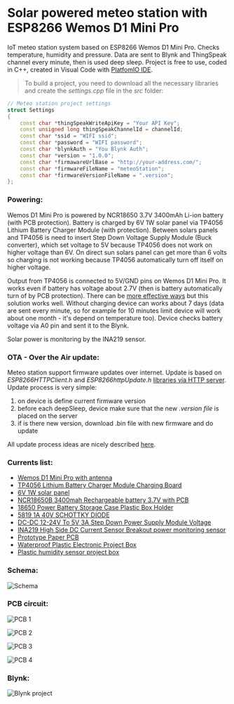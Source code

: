 # Solar powered meteo station with ESP8266 Wemos D1 Mini Pro
IoT meteo station system based on ESP8266 Wemos D1 Mini Pro. Checks temperature, humidity and pressure. Data are sent to Blynk and ThingSpeak channel every minute, then is used deep sleep. Project is free to use, coded in C++, created in Visual Code with [PlatfomIO IDE](http://docs.platformio.org/en/latest/ide/vscode.html).

> To build a project, you need to download all the necessary libraries and create the *settings.cpp* file in the *src* folder:
```c++
// Meteo station project settings
struct Settings
{
    const char *thingSpeakWriteApiKey = "Your API Key";
    const unsigned long thingSpeakChannelId = channelId;
    const char *ssid = "WIFI ssid";
    const char *password = "WIFI password";
    const char *blynkAuth = "You Blynk Auth";
    const char *version = "1.0.0";
    const char *firmawareUrlBase = "http://your-address.com/";
    const char *firmwareFileName = "meteoStation";
    const char *firmwareVersionFileName = ".version";
};
```

### Powering:
Wemos D1 Mini Pro is powered by NCR18650 3.7V 3400mAh Li-ion battery (with PCB protection). Battery is charged by 6V 1W solar panel via TP4056 Lithium Battery Charger Module (with protection). Between solars panels and TP4056 is need to insert Step Down Voltage Supply Module (Buck converter), which set voltage to 5V because TP4056 does not work on higher voltage than 6V. On direct sun solars panel can get more than 6 volts so charging is not working because TP4056 automatically turn off itself on higher voltage.

Output from TP4056 is connected to 5V/GND pins on Wemos D1 Mini Pro. It works even if battery has voltage about 2.7V (then is battery automatically turn of by PCB protection). There can be [more effective ways](https://github.com/z2amiller/sensorboard/blob/master/PowerSaving.md) but this solution works well. Without charging device can works about 7 days (data are sent every minute, so for example for 10 minutes limit device will work about one month - it's depend on temperature too). Device checks battery voltage via A0 pin and sent it to the Blynk.

Solar power is monitoring by the INA219 sensor.

### OTA - Over the Air update:
Meteo station support firmware updates over internet. Update is based on *ESP8266HTTPClient.h* and *ESP8266httpUpdate.h* [libraries via HTTP server](https://github.com/esp8266/Arduino/blob/master/doc/ota_updates/readme.rst#http-server). Update process is very simple:
1. on device is define current firmware version
2. before each deepSleep, device make sure that the new *.version file* is placed on  the server
3. if is there new version, download .bin file with new firmware and do update

All update process ideas are nicely described [here](https://www.bakke.online/index.php/2017/06/02/self-updating-ota-firmware-for-esp8266/).

### Currents list:

* [Wemos D1 Mini Pro with antenna](https://www.aliexpress.com/item/WEMOS-D1-Mini-Pro-16M-Bytes-External-Antenna-Connector-ESP8266-WIFI-IoT-Board/32747247131.html)
* [TP4056 Lithium Battery Charger Module Charging Board](https://www.aliexpress.com/item/Automatic-Protection-2PCS-Micro-USB-5V-1A-18650-TP4056-Lithium-Battery-Charger-Module-Charging-Board-With/32216803000.html)
* [6V 1W solar panel](https://www.aliexpress.com/item/BUHESHUI-6V-1000mA-6W-Mini-Monocrystalline-PET-Solar-Panel-Small-Solar-Cell-Battery-Bicycle-Sharing-Share/32832618716.html)
* [NCR18650B 3400mah Rechargeable battery 3.7V with PCB](https://www.aliexpress.com/item/2-PCS-lot-New-Protected-Original-Rechargeable-battery-18650-NCR18650B-3400mah-with-PCB-3-7V-Free/32628168837.html)
* [18650 Power Battery Storage Case Plastic Box Holder](https://www.aliexpress.com/item/1pcs-18650-Power-Battery-Storage-Case-Plastic-Box-Holder-With-Leads-Oct24/32756928086.html)
* [5819 1A 40V SCHOTTKY DIODE](https://www.aliexpress.com/item/50Pcs-1N5819-5819-1A-40V-SCHOTTKY-DIODE-NEW/32216810320.html)
* [DC-DC 12-24V To 5V 3A Step Down Power Supply Module Voltage](https://www.aliexpress.com/item/5Pcs-TL081-TL081CP-TI-IC-JFET-Input-Operational-Amplifiers-DIP-8-NEW-AL/32629679397.html)
* [INA219 High Side DC Current Sensor Breakout power monitoring sensor](https://www.aliexpress.com/item/INA219-I2C-interface-High-Side-DC-Current-Sensor-Breakout-power-monitoring-sensor-module/32676454542.html)
* [Prototype Paper PCB](https://www.aliexpress.com/item/Hot-Free-shipping-1Pcs-5-7-PCB-5x7-PCB-5cm-7cm-DIY-Prototype-Paper-PCB-Universal/32774676055.html)
* [Waterproof Plastic Electronic Project Box](https://www.aliexpress.com/item/115x90x55mm-Waterproof-Plastic-Electronic-Project-Box-Enclosure-Cover-CASE-L057-New-hot/32824079176.html)
* [Plastic humidity sensor project box](https://www.aliexpress.com/item/szomk-plastic-humidity-sensor-project-box-2-pcs-84-27-16mm-diy-wall-mounting-plastic-junction/32586666805.htmll)

### Schema:
![Schema](https://github.com/vitzaoral/metheo-station/blob/master/schema/meteo_schema.jpg)

### PCB circuit:
![PCB 1](https://github.com/vitzaoral/metheo-station/blob/master/schema/pcb_1.jpg)

![PCB 2](https://github.com/vitzaoral/metheo-station/blob/master/schema/pcb_2.jpg)

![PCB 3](https://github.com/vitzaoral/metheo-station/blob/master/schema/pcb_3.jpg)

![PCB 4](https://github.com/vitzaoral/metheo-station/blob/master/schema/pcb_4.jpg)

### Blynk:
![Blynk project](https://github.com/vitzaoral/metheo-station/blob/master/schema/blynk.jpg)
